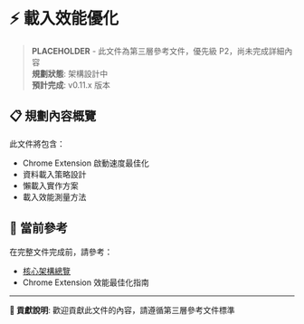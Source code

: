 # ⚡ 載入效能優化

> **PLACEHOLDER** - 此文件為第三層參考文件，優先級 P2，尚未完成詳細內容  
> **規劃狀態**: 架構設計中  
> **預計完成**: v0.11.x 版本  

## 📋 規劃內容概覽

此文件將包含：
- Chrome Extension 啟動速度最佳化
- 資料載入策略設計
- 懶載入實作方案
- 載入效能測量方法

## 🎯 當前參考

在完整文件完成前，請參考：
- [核心架構總覽](../../01-getting-started/core-architecture.md)
- Chrome Extension 效能最佳化指南

---

**📝 貢獻說明**: 歡迎貢獻此文件的內容，請遵循第三層參考文件標準